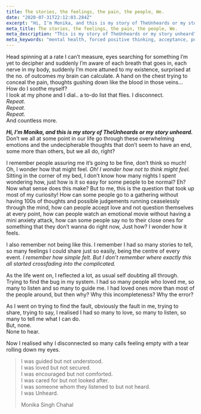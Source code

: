 ```yaml
---
title: The stories, the feelings, the pain, the people, We.
date: "2020-07-31T22:12:03.284Z"
excerpt: "Hi, I’m Monika, and this is my story of TheUnheards or my story unheard. I remember I had so many stories to tell, so many feelings I could share just so easily, being the centre of every event. I remember how simple felt. But I don’t remember where exactly this all started crossfading into the complicated."
meta_title: The stories, the feelings, the pain, the people, We.
meta_description: "This is my story of TheUnheards or my story unheard"
meta_keywords: "mental health, forced positive thinking, acceptance, positive thinking, dealing with emotions, how to deal with emotions"
---
```


Head spinning at a rate I can’t measure, eyes searching for something I’m yet to decipher and suddenly I’m aware of each breath that goes in, each nerve in my body, suddenly I’m more attuned to my existence, surprised at the no. of outcomes my brain can calculate. A hand on the chest trying to conceal the pain, thoughts gushing down like the blood in those veins…  
How do I soothe myself?  
I look at my phone and I dial.. a to-do list that flies. I disconnect.  
_Repeat.  
Repeat.  
Repeat._  
And countless more.

_**Hi, I’m Monika, and this is my story of TheUnheards or my story unheard.**_  
Don’t we all at some point in our life go through these overwhelming emotions and the undecipherable thoughts that don’t seem to have an end, some more than others, but we all do, right?

I remember people assuring me it’s going to be fine, don’t think so much! Oh, I wonder how that might feel. _Oh! I wonder how not to think might feel._ Sitting in the corner of my bed, I don’t know how many nights I spent wondering how, just how is it so easy for some people to be normal? Eh? Now what sense does this make? But to me, this is the question that took up most of my curiosity! How can some people go to a gathering without having 100s of thoughts and possible judgements running ceaselessly through the mind, how can people accept love and not question themselves at every point, how can people watch an emotional movie without having a mini anxiety attack, how can some people say no to their close ones for something that they don’t wanna do right now, Just how? I wonder how it feels.

I also remember not being like this. I remember I had so many stories to tell, so many feelings I could share just so easily, being the centre of every event. _I remember how simple felt. But I don’t remember where exactly this all started crossfading into the complicated._

As the life went on, I reflected a lot, as usual self doubting all through. Trying to find the bug in my system. I had so many people who loved me, so many to listen and so many to guide me. I had loved ones more than most of the people around, but then why? Why this incompleteness? Why the error?

As I went on trying to find the fault, obviously the fault in me, trying to share, trying to say, I realised I had so many to love, so many to listen, so many to tell me what I can do.  
But, none.  
None to hear.

Now I realised why I disconnected so many calls feeling empty with a tear rolling down my eyes.

> I was guided but not understood.  
> I was loved but not secured.  
> I was encouraged but not comforted.  
> I was cared for but not looked after.  
> I was someone whom they listened to but not heard.  
> I was Unheard.
>
> Monika Singh Chahal
